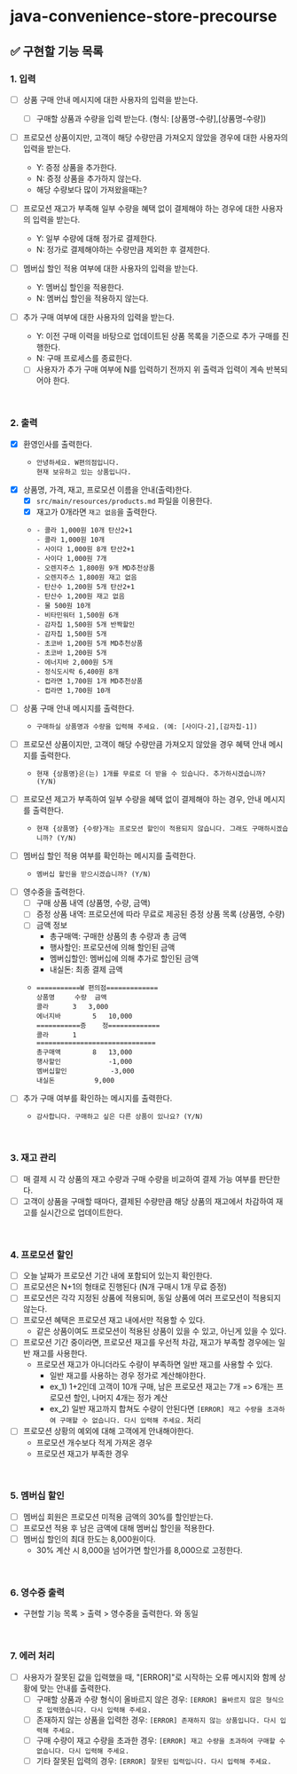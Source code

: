 # java-convenience-store-precourse

## ✅ 구현할 기능 목록

### 1. 입력
- [ ] 상품 구매 안내 메시지에 대한 사용자의 입력을 받는다.
  - [ ] 구매할 상품과 수량을 입력 받는다. (형식: [상품명-수량],[상품명-수량])


- [ ] 프로모션 상품이지만, 고객이 해당 수량만큼 가져오지 않았을 경우에 대한 사용자의 입력을 받는다.
  - Y: 증정 상품을 추가한다.
  - N: 증정 상품을 추가하지 않는다.
  - 해당 수량보다 많이 가져왔을때는?


- [ ] 프로모션 재고가 부족해 일부 수량을 혜택 없이 결제해야 하는 경우에 대한 사용자의 입력을 받는다.
  - Y: 일부 수량에 대해 정가로 결제한다.
  - N: 정가로 결제해야하는 수량만큼 제외한 후 결제한다.


- [ ] 멤버십 할인 적용 여부에 대한 사용자의 입력을 받는다.
  - Y: 멤버십 할인을 적용한다.
  - N: 멤버십 할인을 적용하지 않는다.


- [ ] 추가 구매 여부에 대한 사용자의 입력을 받는다.
  - Y: 이전 구매 이력을 바탕으로 업데이트된 상품 목록을 기준으로 추가 구매를 진행한다.
  - N: 구매 프로세스를 종료한다.
  - [ ] 사용자가 추가 구매 여부에 N를 입력하기 전까지 위 출력과 입력이 계속 반복되어야 한다.

<br>

### 2. 출력
- [x] 환영인사를 출력한다.
  - ```text
    안녕하세요. W편의점입니다.
    현재 보유하고 있는 상품입니다.
    ```
- [x] 상품명, 가격, 재고, 프로모션 이름을 안내(출력)한다.
  - [x] `src/main/resources/products.md` 파일을 이용한다.
  - [x] 재고가 0개라면 `재고 없음`을 출력한다.
  - ```text
    - 콜라 1,000원 10개 탄산2+1
    - 콜라 1,000원 10개
    - 사이다 1,000원 8개 탄산2+1
    - 사이다 1,000원 7개
    - 오렌지주스 1,800원 9개 MD추천상품
    - 오렌지주스 1,800원 재고 없음
    - 탄산수 1,200원 5개 탄산2+1
    - 탄산수 1,200원 재고 없음
    - 물 500원 10개
    - 비타민워터 1,500원 6개
    - 감자칩 1,500원 5개 반짝할인
    - 감자칩 1,500원 5개
    - 초코바 1,200원 5개 MD추천상품
    - 초코바 1,200원 5개
    - 에너지바 2,000원 5개
    - 정식도시락 6,400원 8개
    - 컵라면 1,700원 1개 MD추천상품
    - 컵라면 1,700원 10개
    ```
- [ ] 상품 구매 안내 메시지를 출력한다.
  - ```text
    구매하실 상품명과 수량을 입력해 주세요. (예: [사이다-2],[감자칩-1])
    ```
- [ ] 프로모션 상품이지만, 고객이 해당 수량만큼 가져오지 않았을 경우 혜택 안내 메시지를 출력한다.
  - ```text
    현재 {상품명}은(는) 1개를 무료로 더 받을 수 있습니다. 추가하시겠습니까? (Y/N)
    ```
- [ ] 프로모션 제고가 부족하여 일부 수량을 혜택 없이 결제해야 하는 경우, 안내 메시지를 출력한다.
  - ```text
    현재 {상품명} {수량}개는 프로모션 할인이 적용되지 않습니다. 그래도 구매하시겠습니까? (Y/N)
    ```
- [ ] 멤버십 할인 적용 여부를 확인하는 메시지를 출력한다.
  - ```text
    멤버십 할인을 받으시겠습니까? (Y/N)
    ```
- [ ] 영수중을 출력한다.
  - [ ] 구매 상품 내역 (상품명, 수량, 금액)
  - [ ] 증정 상품 내역: 프로모션에 따라 무료로 제공된 증정 상품 목록 (상품명, 수량)
  - [ ] 금액 정보
    - 총구매액: 구매한 상품의 총 수량과 총 금액
    - 행사할인: 프로모션에 의해 할인된 금액
    - 멤버십할인: 멤버십에 의해 추가로 할인된 금액
    - 내실돈: 최종 결제 금액
  - ```text
    ===========W 편의점=============
    상품명		수량	금액
    콜라		3 	3,000
    에너지바 		5 	10,000
    ===========증	정=============
    콜라		1
    ==============================
    총구매액		8	13,000
    행사할인			-1,000
    멤버십할인			-3,000
    내실돈			 9,000
    ```
- [ ] 추가 구매 여부를 확인하는 메시지를 출력한다.
  - ```text
    감사합니다. 구매하고 싶은 다른 상품이 있나요? (Y/N)
    ```
 
<br>

### 3. 재고 관리

- [ ] 매 결제 시 각 상품의 재고 수량과 구매 수량을 비교하여 결제 가능 여부를 판단한다.
- [ ] 고객이 상품을 구매할 때마다, 결제된 수량만큼 해당 상품의 재고에서 차감하여 재고를 실시간으로 업데이트한다.

<br>

### 4. 프로모션 할인

- [ ] 오늘 날짜가 프로모션 기간 내에 포함되어 있는지 확인한다.
- [ ] 프로모션은 N+1의 형태로 진행된다 (N개 구매시 1개 무료 증정)
- [ ] 프로모션은 각각 지정된 상품에 적용되며, 동일 상품에 여러 프로모션이 적용되지 않는다.
- [ ] 프로모션 혜택은 프로모션 재고 내에서만 적용할 수 있다.
  - 같은 상품이여도 프로모션이 적용된 상품이 있을 수 있고, 아닌게 있을 수 있다.
- [ ] 프로모션 기간 중이라면, 프로모션 재고를 우선적 차감, 재고가 부족할 경우에는 일반 재고를 사용한다.
  - 프로모션 재고가 아니더라도 수량이 부족하면 일반 재고를 사용할 수 있다.
    - 일반 재고를 사용하는 경우 정가로 계산해야한다.
    - ex_1) 1+2인데 고객이 10개 구매, 남은 프로모션 재고는 7개 => 6개는 프로모션 할인, 나머지 4개는 정가 계산
    - ex_2) 일반 재고까지 합쳐도 수량이 안된다면 `[ERROR] 재고 수량을 초과하여 구매할 수 없습니다. 다시 입력해 주세요.` 처리
- [ ] 프로모션 상황의 예외에 대해 고객에게 안내해야한다.
  - 프로모션 개수보다 적게 가져온 경우
  - 프로모션 재고가 부족한 경우

<br>

### 5. 멤버십 할인

- [ ] 멤버십 회원은 프로모션 미적용 금액의 30%를 할인받는다.
- [ ] 프로모션 적용 후 남은 금액에 대해 멤버십 할인을 적용한다.
- [ ] 멤버십 할인의 최대 한도는 8,000원이다.
  - 30% 계산 시 8,000을 넘어가면 할인가를 8,000으로 고정한다.

<br>

### 6. 영수증 출력

- 구현할 기능 목록 > 출력 > 영수중을 출력한다. 와 동일

<br>

### 7. 에러 처리
- [ ] 사용자가 잘못된 값을 입력했을 때, "[ERROR]"로 시작하는 오류 메시지와 함께 상황에 맞는 안내를 출력한다.
  - [ ] 구매할 상품과 수량 형식이 올바르지 않은 경우: `[ERROR] 올바르지 않은 형식으로 입력했습니다. 다시 입력해 주세요.`
  - [ ] 존재하지 않는 상품을 입력한 경우: `[ERROR] 존재하지 않는 상품입니다. 다시 입력해 주세요.`
  - [ ] 구매 수량이 재고 수량을 초과한 경우: `[ERROR] 재고 수량을 초과하여 구매할 수 없습니다. 다시 입력해 주세요.`
  - [ ] 기타 잘못된 입력의 경우: `[ERROR] 잘못된 입력입니다. 다시 입력해 주세요.`
